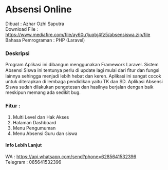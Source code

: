 # Absensi Online
Dibuat : Azhar Ozhi Saputra <br>
Download File : https://www.mediafire.com/file/ay60u1juqbj4fz5/absensiswa.zip/file <br>
Bahasa Pemrograman : PHP (Laravel)

### Deskripsi
Program Aplikasi ini dibangun menggunakan Framework Laravel. Sistem Absensi Siswa ini tentunya perlu di update lagi mulai dari ﬁtur dan fungsi lainnya sehingga menjadi lebih hebat dan keren. Aplikasi ini sangat cocok untuk diterapkan di lembaga pendidikan yaitu TK dan SD. Aplikasi Absensi Siswa sudah dilakukan pengetesan dan hasilnya berjalan dengan baik meskipun memang ada sedikit bug.

### Fitur :
1. Multi Level dan Hak Akses
2. Halaman Dashboard
3. Menu Pengumuman
4. Menu Absensi Guru dan siswa 

#### Info Lebih Lanjut
WA : https://api.whatsapp.com/send?phone=6285641532396 <br>
Telegram : 085641532396
